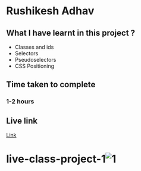 # Rushikesh Adhav

## What I have learnt in this project ?
- Classes and ids
- Selectors
- Pseudoselectors
- CSS Positioning

## Time taken to complete
### 1-2 hours

## Live link
[Link](https://glowing-manatee-a1f3bb.netlify.app/)

# live-class-project-1![1](https://user-images.githubusercontent.com/74168885/181476728-1494b799-9528-43dc-8789-c7015b272562.png)
